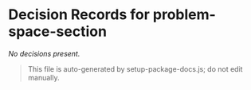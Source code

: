 # Decision Records for problem-space-section

_No decisions present._

> This file is auto-generated by setup-package-docs.js; do not edit manually.